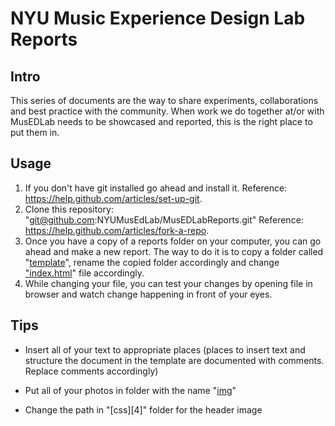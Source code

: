 # NYU Music Experience Design Lab Reports

## Intro
This series of documents are the way to share experiments, collaborations and best practice
with the community. When work we do together at/or with MusEDLab needs to be
showcased and reported, this is the right place to put them in.

## Usage
1. If you don't have git installed go ahead and install it.
Reference: https://help.github.com/articles/set-up-git.
2. Clone this repository: "git@github.com:NYUMusEdLab/MusEDLabReports.git"
Reference: https://help.github.com/articles/fork-a-repo.
3. Once you have a copy of a reports folder on your computer, you can go ahead and make a
new report. The way to do it is to copy a folder called "[template][1]", rename
the copied folder accordingly and change ["index.html][2]"
file accordingly.
4. While changing your file, you can test your changes by opening file in browser and watch change
happening in front of your eyes.

## Tips
* Insert all of your text to appropriate places (places to insert text and structure the
document in the template are documented with comments. Replace comments accordingly)
* Put all of your photos in folder with the name "[img][3]"
* Change the path in "[css][4]" folder for the header image


  [1]: https://github.com/NYUMusEdLab/MusEDLabReports/tree/gh-pages/reports/template
  [2]: https://github.com/NYUMusEdLab/MusEDLabReports/tree/gh-pages/reports/template/index.html
  [3]: https://github.com/NYUMusEdLab/MusEDLabReports/tree/gh-pages/reports/template/img
  [3]: https://github.com/NYUMusEdLab/MusEDLabReports/tree/gh-pages/reports/template/css/styles.css
